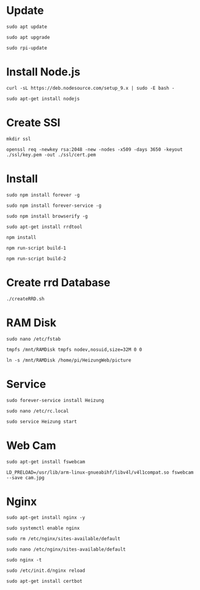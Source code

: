 # Update 

	sudo apt update
	
	sudo apt upgrade
	
	sudo rpi-update

# Install Node.js

    curl -sL https://deb.nodesource.com/setup_9.x | sudo -E bash -
    
    sudo apt-get install nodejs
    

# Create SSl

    mkdir ssl
    
    openssl req -newkey rsa:2048 -new -nodes -x509 -days 3650 -keyout ./ssl/key.pem -out ./ssl/cert.pem

# Install

    sudo npm install forever -g
    
    sudo npm install forever-service -g

    sudo npm install browserify -g

    sudo apt-get install rrdtool

    npm install
    
    npm run-script build-1
    
    npm run-script build-2
    
    
    
    
    

# Create rrd Database

    ./createRRD.sh

# RAM Disk

    sudo nano /etc/fstab

    tmpfs /mnt/RAMDisk tmpfs nodev,nosuid,size=32M 0 0

    ln -s /mnt/RAMDisk /home/pi/HeizungWeb/picture

# Service

	sudo forever-service install Heizung
	
	sudo nano /etc/rc.local
	
	sudo service Heizung start

# Web Cam

    sudo apt-get install fswebcam

    LD_PRELOAD=/usr/lib/arm-linux-gnueabihf/libv4l/v4l1compat.so fswebcam  --save cam.jpg

    
# Nginx

    sudo apt-get install nginx -y
    
    sudo systemctl enable nginx
    
    sudo rm /etc/nginx/sites-available/default
    
    sudo nano /etc/nginx/sites-available/default

    sudo nginx -t

    sudo /etc/init.d/nginx reload

    sudo apt-get install certbot 


